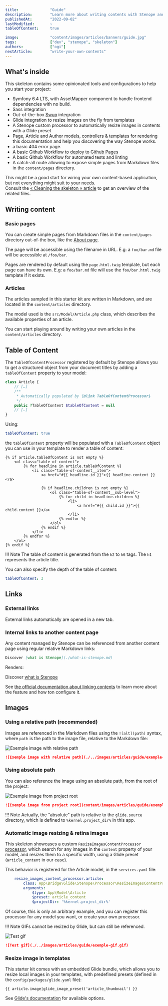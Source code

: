 ```yaml
---
title:              "Guide"
description:        "Learn more about writing contents with Stenope and this skeleton specificities."
publishedAt:        "2022-09-02"
lastModified:       ~
tableOfContent:     true

image:              "content/images/articles/banners/guide.jpg"
tags:               ["dev", "stenope", "skeleton"]
authors:            ["ogi"]
nextArticle:        "write-your-own-contents"
---
```


## What's inside

This skeleton contains some opinionated tools and configurations to help you start your project:

- Symfony 6.4 LTS, with AssetMapper component to handle frontend dependencies with no build.
- Sass integration
- Out-of-the-box [Swup](./swup.md) integration
- Glide integration to resize images on the fly from templates
- A Stenope custom processor to automatically resize images in contents with a Glide preset
- Page, Article and Author models, controllers & templates for rendering this documentation and help you discovering the
  way Stenope works.
- a basic 404 error page.
- A basic Github Workflow to [deploy to Github Pages](./deploy.md)
- A basic Github Workflow for automated tests and linting
- A catch-all route allowing to expose simple pages from Markdown files in the `content/pages` directory.

This might be a good start for wiring your own content-based application, but not everything might suit to your needs.  
Consult the [« Cleaning the skeleton » article](./clean.md) to get an overview of the related files.

## Writing content

### Basic pages

You can create simple pages from Markdown files in the `content/pages` directory out-of-the box, like the [About page](../pages/about.md).

The page will be accessible using the filename in URL. E.g: a `foo/bar.md` file will be accessible at `/foo/bar`.

Pages are rendered by default using the `page.html.twig` template, but each page can have its own. 
E.g: a `foo/bar.md` file will use the `foo/bar.html.twig` template if it exists.

### Articles

The articles sampled in this starter kit are written in Markdown, and are located in the `content/articles` directory.

The model used is the `src/Model/Article.php` class, which describes the available properties of an article.

You can start playing around by writing your own articles in the `content/articles` directory.

## Table of Content

The `TableOfContentProcessor` registered by default by Stenope allows you to get a structured object 
from your document titles by adding a `tableOfContent` property to your model:

```php
class Article {
    // […]
    /** 
     * Automatically populated by {@link TableOfContentProcessor} 
     */
    public ?TableOfContent $tableOfContent = null
    // […]
}
```

Using:

```yaml
tableOfContent: true
```

the `tableOfContent` property will be populated with a `TableOfContent` object you can use in your template to render a 
table of content:

```twig
{% if article.tableOfContent is not empty %}
    <ol class="table-of-content">
        {% for headline in article.tableOfContent %}
            <li class="table-of-content__item">
                <a href="#{{ headline.id }}">{{ headline.content }}</a>

                {% if headline.children is not empty %}
                    <ol class="table-of-content__sub-level">
                        {% for child in headline.children %}
                            <li>
                                <a href="#{{ child.id }}">{{ child.content }}</a>
                            </li>
                        {% endfor %}
                    </ol>
                {% endif %}
            </li>
        {% endfor %}
    </ol>
{% endif %}
```

!!! Note
    The table of content is generated from the `h2` to `h6` tags. The `h1` represents the article title.

You can also specify the depth of the table of content:

```yaml
tableOfContent: 3
```

## Links

### External links

External links automatically are opened in a new tab.

### Internal links to another content page

Any content managed by Stenope can be referenced from another content page using regular relative Markdown links:

```md
Discover [what is Stenope](./what-is-stenope.md)
```

Renders:

Discover [what is Stenope](./what-is-stenope.md)

See [the official documentation about linking contents](https://stenopephp.github.io/Stenope/link-contents/) to learn
more about the feature and how ton configure it.

## Images

### Using a relative path (recommended)

Images are referenced in the Markdown files using the `![alt](path)` syntax, where `path` is the path to the image file,
relative to the Markdown file:

![Exemple image with relative path](./../images/articles/guide/exemple-image.jpg)

```md
![Exemple image with relative path](./../images/articles/guide/exemple-image.jpg)
```

### Using absolute path

You can also reference the image using an absolute path, from the root of the project:

![Exemple image from project root](content/images/articles/guide/exemple-image.jpg)

```md
![Exemple image from project root](content/images/articles/guide/exemple-image.jpg)
```

!!! Note
    Actually, the "absolute" path is relative to the `glide.source` directory, which is defined 
    to `%kernel.project_dir%` in this app.

### Automatic image resizing & retina images

This skeleton showcases a custom `ResizeImagesContentProcessor` [processor](https://stenopephp.github.io/Stenope/cookbooks/processors/), 
which search for any images in the `content` property of your model, and resizes them to a specific width, 
using a Glide preset (`article_content` in our case).

This behavior is registered for the Article model, in the `services.yaml` file:

```yaml
    resize_images_content_processor.article:
        class: App\Bridge\Glide\Stenope\Processor\ResizeImagesContentProcessor
        arguments:
            $type: App\Model\Article
            $preset: article_content
            $projectDir: '%kernel.project_dir%'
```

Of course, this is only an arbitrary example, and you can register this processor for any model you want, or create your
own processor.

!!! Note
    GIFs cannot be resized by Glide, but can still be referenced.

![Test gif](./../images/articles/guide/exemple-gif.gif)  

```md
![Test gif](./../images/articles/guide/exemple-gif.gif)
```

### Resize image in templates

This starter kit comes with an embedded Glide bundle, which allows you to resize local images in your templates,
with predefined presets (defined in the `config/packages/glide.yaml` file):

```twig
{{ article.image|glide_image_preset('article_thumbnail') }}
```

See [Glide's documentation](https://glide.thephpleague.com/1.0/api/quick-reference/) for available options.
